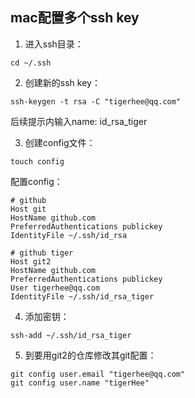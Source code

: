 ## mac配置多个ssh key

1. 进入ssh目录：
```
cd ~/.ssh
```

2. 创建新的ssh key：
```
ssh-keygen -t rsa -C "tigerhee@qq.com"
```

后续提示内输入name: id_rsa_tiger

3. 创建config文件：
```
touch config
```

配置config：

```
# github
Host git
HostName github.com
PreferredAuthentications publickey
IdentityFile ~/.ssh/id_rsa

# github tiger
Host git2
HostName github.com
PreferredAuthentications publickey
User tigerhee@qq.com
IdentityFile ~/.ssh/id_rsa_tiger
```
4. 添加密钥：
```
ssh-add ~/.ssh/id_rsa_tiger
```

5. 到要用git2的仓库修改其git配置：

```
git config user.email "tigerhee@qq.com"
git config user.name "tigerHee"
```